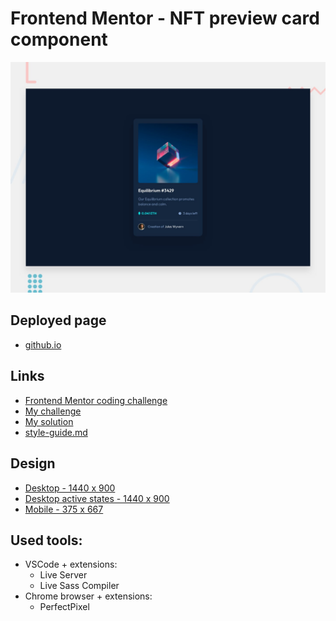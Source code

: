# Frontend Mentor - NFT preview card component

![](./design/desktop-preview.jpg)

## Deployed page

- [github.io](https://teor99.github.io/nft-preview-card-component-main/)

## Links

- [Frontend Mentor coding challenge](https://www.frontendmentor.io/challenges/nft-preview-card-component-SbdUL_w0U)
- [My challenge](https://www.frontendmentor.io/challenges/nft-preview-card-component-SbdUL_w0U/hub/nft-preview-card-ryLQ1-ASc)
- [My solution](https://www.frontendmentor.io/solutions/nft-preview-card-ryLQ1-ASc)
- [style-guide.md](./style-guide.md)

## Design

- [Desktop - 1440 x 900](./design/desktop-design.jpg)
- [Desktop active states - 1440 x 900](./design/active-states.jpg)
- [Mobile - 375 x 667](./design/mobile-design.jpg)

## Used tools:

- VSCode + extensions:
  - Live Server
  - Live Sass Compiler
- Chrome browser + extensions:
  - PerfectPixel
